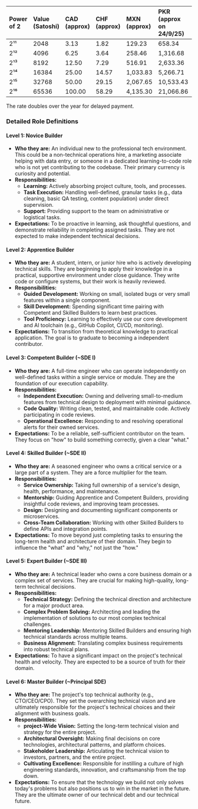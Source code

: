 | Power of 2 | Value (Satoshi) | CAD (approx) | CHF (approx) | MXN (approx) | PKR (approx on 24/9/25) | Builder Level |
| :--- | :--- | :--- | :--- | :--- | :--- | :--- |
| 2¹¹ | 2048 | 3.13 | 1.82 | 129.23 | 658.34 | Novice |
| 2¹² | 4096 | 6.25 | 3.64 | 258.46 | 1,316.68 | Apprentice |
| 2¹³ | 8192 | 12.50 | 7.29 | 516.91 | 2,633.36 | Competent |
| 2¹⁴ | 16384 | 25.00 | 14.57 | 1,033.83 | 5,266.71 | Skilled |
| 2¹⁵ | 32768 | 50.00 | 29.15 | 2,067.65 | 10,533.43 | Expert |
| 2¹⁶ | 65536 | 100.00 | 58.29 | 4,135.30 | 21,066.86 | Master |



The rate doubles over the year for delayed payment. 


### **Detailed Role Definitions**

#### **Level 1: Novice Builder**
*   **Who they are:** An individual new to the professional tech environment. This could be a non-technical operations hire, a marketing associate helping with data entry, or someone in a dedicated learning-to-code role who is not yet contributing to the codebase. Their primary currency is curiosity and potential.
*   **Responsibilities:**
    *   **Learning:** Actively absorbing project culture, tools, and processes.
    *   **Task Execution:** Handling well-defined, granular tasks (e.g., data cleaning, basic QA testing, content population) under direct supervision.
    *   **Support:** Providing support to the team on administrative or logistical tasks.
*   **Expectations:** To be proactive in learning, ask thoughtful questions, and demonstrate reliability in completing assigned tasks. They are not expected to make independent technical decisions.

#### **Level 2: Apprentice Builder**
*   **Who they are:** A student, intern, or junior hire who is actively developing technical skills. They are beginning to apply their knowledge in a practical, supportive environment under close guidance. They write code or configure systems, but their work is heavily reviewed.
*   **Responsibilities:**
    *   **Guided Development:** Working on small, isolated bugs or very small features within a single component.
    *   **Skill Development:** Spending significant time pairing with Competent and Skilled Builders to learn best practices.
    *   **Tool Proficiency:** Learning to effectively use our core development and AI toolchain (e.g., GitHub Copilot, CI/CD, monitoring).
*   **Expectations:** To transition from theoretical knowledge to practical application. The goal is to graduate to becoming a independent contributor.

#### **Level 3: Competent Builder (~SDE I)**
*   **Who they are:** A full-time engineer who can operate independently on well-defined tasks within a single service or module. They are the foundation of our execution capability.
*   **Responsibilities:**
    *   **Independent Execution:** Owning and delivering small-to-medium features from technical design to deployment with minimal guidance.
    *   **Code Quality:** Writing clean, tested, and maintainable code. Actively participating in code reviews.
    *   **Operational Excellence:** Responding to and resolving operational alerts for their owned services.
*   **Expectations:** To be a reliable, self-sufficient contributor on the team. They focus on "how" to build something correctly, given a clear "what."

#### **Level 4: Skilled Builder (~SDE II)**
*   **Who they are:** A seasoned engineer who owns a critical service or a large part of a system. They are a force multiplier for the team.
*   **Responsibilities:**
    *   **Service Ownership:** Taking full ownership of a service's design, health, performance, and maintenance.
    *   **Mentorship:** Guiding Apprentice and Competent Builders, providing insightful code reviews, and improving team processes.
    *   **Design:** Designing and documenting significant components or microservices.
    *   **Cross-Team Collaboration:** Working with other Skilled Builders to define APIs and integration points.
*   **Expectations:** To move beyond just completing tasks to ensuring the long-term health and architecture of their domain. They begin to influence the "what" and "why," not just the "how."

#### **Level 5: Expert Builder (~SDE III)**
*   **Who they are:** A technical leader who owns a core business domain or a complex set of services. They are crucial for making high-quality, long-term technical decisions.
*   **Responsibilities:**
    *   **Technical Strategy:** Defining the technical direction and architecture for a major product area.
    *   **Complex Problem Solving:** Architecting and leading the implementation of solutions to our most complex technical challenges.
    *   **Mentoring Leadership:** Mentoring Skilled Builders and ensuring high technical standards across multiple teams.
    *   **Business Alignment:** Translating complex business requirements into robust technical plans.
*   **Expectations:** To have a significant impact on the project's technical health and velocity. They are expected to be a source of truth for their domain.

#### **Level 6: Master Builder (~Principal SDE)**
*   **Who they are:** The project's top technical authority (e.g., CTO/CEO/CPO). They set the overarching technical vision and are ultimately responsible for the project's technical choices and their alignment with business goals.
*   **Responsibilities:**
    *   **project-Wide Vision:** Setting the long-term technical vision and strategy for the entire project.
    *   **Architectural Oversight:** Making final decisions on core technologies, architectural patterns, and platform choices.
    *   **Stakeholder Leadership:** Articulating the technical vision to investors, partners, and the entire project.
    *   **Cultivating Excellence:** Responsible for instilling a culture of high engineering standards, innovation, and craftsmanship from the top down.
*   **Expectations:** To ensure that the technology we build not only solves today's problems but also positions us to win in the market in the future. They are the ultimate owner of our technical debt and our technical future.
